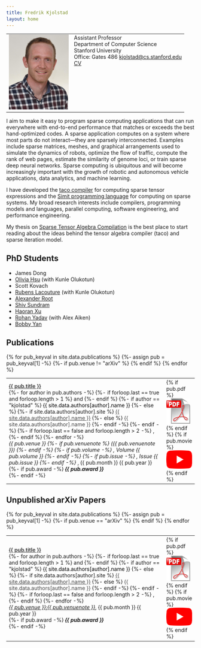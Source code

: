 ```yaml
---
title: Fredrik Kjolstad
layout: home
---
```


<table border="0" cellpadding="0">
<td valign="top" style="min-width:140px;">
<img src="/assets/fred.jpg" width="160">
<!-- ![Fredrik Kjolstad](/assets/fred.jpg){:style="float:left; margin-right:7px; margin-top:7px; width:160px"} -->
</td>
<td valign="top">
Assistant Professor<br/>
Department of Computer Science<br/>
Stanford University<br/>
Office: Gates 486
<a href="mailto:kjolstad@cs.stanford.edu">kjolstad@cs.stanford.edu</a><br/>
<a href="kjolstad-cv.pdf">CV</a>
</td>
</table>


I aim to make it easy to program sparse computing applications that can run
everywhere with end-to-end performance that matches or exceeds the best
hand-optimized codes.  A sparse application computes on a system where most
parts do not interact—they are sparsely interconnected. Examples include sparse
matrices, meshes, and graphical arrangements used to simulate the dynamics of
robots, optimize the flow of traffic, compute the rank of web pages, estimate
the similarity of genome loci, or train sparse deep neural networks.  Sparse
computing is ubiquitous and will become increasingly important with the growth
of robotic and autonomous vehicle applications, data analytics, and machine
learning.

I have developed the [taco compiler](http://tensor-compiler.org) for computing
sparse tensor expressions and the [Simit programming
language](http://simit-lang.org) for computing on sparse systems.  My broad
research interests include compilers, programming models and languages,
parallel computing, software engineering, and performance engineering.

My thesis on <a href="/publications/kjolstad-thesis.pdf">Sparse
Tensor Algebra Compilation</a> is the best place to start reading
about the ideas behind the tensor algebra compiler (taco) and
sparse iteration model.


<h2 class="tableheading">PhD Students</h2>

<ul>
  <li>James Dong</li>
  <li><a href="https://weiya711.github.io/">Olivia Hsu</a> (with Kunle Olukotun)</li>
  <li>Scott Kovach</li>
  <li><a href="https://www.linkedin.com/in/lrubens">Rubens Lacouture</a> (with Kunle Olukotun)</li>
  <li><a href="https://www.linkedin.com/in/rootjalex">Alexander Root</a></li>
  <li><a href="https://www.linkedin.com/in/shiv-sundram-649a6765">Shiv Sundram</a></li>
  <li><a href="https://sillycross.github.io/about/">Haoran Xu</a></li>
  <li><a href="https://rohany.github.io/">Rohan Yadav</a> (with Alex Aiken)</li>
  <li><a href="https://bobbyy.org/">Bobby Yan</a></li>
</ul>


<h2 class="tableheading">Publications</h2>

<table border="0">
  {% for pub_keyval in site.data.publications %}
    <tr>
      {%- assign pub = pub_keyval[1] -%}
        {%- if pub.venue != "arXiv" %}
        <td>
          <b><a href="{{pub_keyval[0]}}.html" style="color: #464646">{{ pub.title }}</a></b><br/>
          {%- for author in pub.authors -%}
            {%- if forloop.last == true and forloop.length > 1 %}
              and
            {%- endif %}
            {%- if author == "kjolstad" %}
              <font color="#000000">{{ site.data.authors[author].name }}</font>
            {%- else %}
              {%- if site.data.authors[author].site %}
                <a href="{{- site.data.authors[author].site -}}" style="color: #464646">{{ site.data.authors[author].name }}</a>
              {%- else %}
                <font color="#464646">{{ site.data.authors[author].name }}</font>
              {%- endif -%}
            {%- endif -%}
            {%- if forloop.last == false and forloop.length > 2 -%}
              ,
            {%- endif %}
          {%- endfor -%}<br/>
          <i>{{ pub.venue }}
          {%- if pub.venuenote %}
          ({{ pub.venuenote }})
          {%- endif -%}
          {%- if pub.volume -%}
          , Volume {{ pub.volume }}
          {%- endif -%}
          {%- if pub.issue -%}
          , Issue {{ pub.issue }}
          {%- endif -%}
          </i>, {{ pub.month }} {{ pub.year }}<br/>
          {%- if pub.award -%}
            <i><b>{{ pub.award }}</b></i><br/>
          {%- endif -%}
        </td>
        <td valign="top" width="20">
          {% if pub.pdf %}
            <a href="{{ pub.pdf }}"><img src="/assets/pdf.png" alt="pdf" /></a>
          {% endif %}
          {% if pub.movie %}
            <a href="{{ pub.movie }}"><img src="/assets/movie.png" alt="youtube" /></a>
          {% endif %}
        </td>
      {% endif %}
    </tr>
{% endfor %}
</table>

<h2 class="tableheading">Unpublished arXiv Papers</h2>

<table border="0">
  {% for pub_keyval in site.data.publications %}
    <tr>
      {%- assign pub = pub_keyval[1] -%}
        {%- if pub.venue == "arXiv" %}
        <td>
          <b><a href="{{pub_keyval[0]}}.html" style="color: #464646">{{ pub.title }}</a></b><br/>
          {%- for author in pub.authors -%}
            {%- if forloop.last == true and forloop.length > 1 %}
              and
            {%- endif %}
            {%- if author == "kjolstad" %}
              <font color="#000000">{{ site.data.authors[author].name }}</font>
            {%- else %}
              {%- if site.data.authors[author].site %}
                <a href="{{- site.data.authors[author].site -}}" style="color: #464646">{{ site.data.authors[author].name }}</a>
              {%- else %}
                <font color="#464646">{{ site.data.authors[author].name }}</font>
              {%- endif -%}
            {%- endif -%}
            {%- if forloop.last == false and forloop.length > 2 -%}
              ,
            {%- endif %}
          {%- endfor -%}<br/>
          <a href="https://arxiv.org/abs/{{pub.venuenote}}"><i>{{ pub.venue }}:{{ pub.venuenote }}</i></a>, {{ pub.month }} {{ pub.year }}<br/>
          {%- if pub.award -%}
            <i><b>{{ pub.award }}</b></i><br/>
          {%- endif -%}
        </td>
        <td valign="top" width="20">
          {% if pub.pdf %}
            <a href="{{ pub.pdf }}"><img src="/assets/pdf.png" alt="pdf" /></a>
          {% endif %}
          {% if pub.movie %}
            <a href="{{ pub.movie }}"><img src="/assets/movie.png" alt="youtube" /></a>
          {% endif %}
        </td>
      {% endif %}
    </tr>
{% endfor %}
</table>
